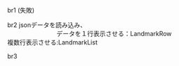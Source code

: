 br1  (失敗)

br2 jsonデータを読み込み、<br>
　　　　　　　　データを１行表示させる：LandmarkRow<br>
    複数行表示させる:LandmarkList


br3  
